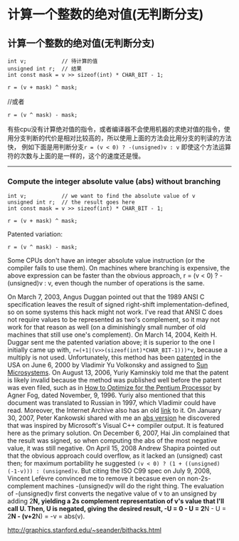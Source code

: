 # 计算一个整数的绝对值(无判断分支) 

## 计算一个整数的绝对值(无判断分支)  
```
int v;           // 待计算的值
unsigned int r;  // 结果
int const mask = v >> sizeof(int) * CHAR_BIT - 1;

r = (v + mask) ^ mask;
```
//或者
```
r = (v ^ mask) - mask;
```
有些cpu没有计算绝对值的指令，或者编译器不会使用机器的求绝对值的指令，使用分支判断的代价是相对比较高的，所以使用上面的方法会比用分支的判读的方法快， 例如下面是用判断分支`r = (v < 0) ? -(unsigned)v : v`
即使这个方法运算符的次数与上面的是一样的，这个的速度还是慢。

***

### Compute the integer absolute value (abs) without branching



```
int v;           // we want to find the absolute value of v
unsigned int r;  // the result goes here 
int const mask = v >> sizeof(int) * CHAR_BIT - 1;

r = (v + mask) ^ mask;
```

Patented variation:

```
r = (v ^ mask) - mask;
```

Some CPUs don't have an integer absolute value instruction (or the compiler fails to use them).  On machines where branching is expensive, the above expression can be faster than the obvious approach,  r = (v < 0) ? -(unsigned)v : v, even though the number of operations  is the same.

On March 7, 2003, Angus Duggan pointed out that the 1989 ANSI C  specification leaves the result of signed right-shift implementation-defined, so on some systems this hack might not work.  I've read that ANSI C does not require values to be represented as two's complement, so it may not work  for that reason as well (on a diminishingly small number of old machines  that still use one's complement). On March 14, 2004, Keith H. Duggar sent me the patented variation above; it is  superior to the one I initially came up with,  `r=(+1|(v>>(sizeof(int)*CHAR_BIT-1)))*v`,  because a multiply is not used.   Unfortunately, this method has been [ patented](http://patft.uspto.gov/netacgi/nph-Parser?Sect1=PTO2&Sect2=HITOFF&p=1&u=/netahtml/search-adv.htm&r=1&f=G&l=50&d=ptxt&S1=6073150&OS=6073150&RS=6073150) in the USA on June 6, 2000 by Vladimir Yu Volkonsky and  assigned to [Sun Microsystems](http://www.sun.com/).  On August 13, 2006, Yuriy  Kaminskiy told me that the patent is likely invalid because the method was published well before the patent was even filed, such as in  [How to Optimize for the Pentium Processor](http://www.goof.com/pcg/doc/pentopt.txt) by Agner Fog, dated November, 9, 1996.  Yuriy also  mentioned that this document was translated to Russian in 1997, which  Vladimir could have read.  Moreover, the Internet Archive also has an old  [link](http://web.archive.org/web/19961201174141/www.x86.org/ftp/articles/pentopt/PENTOPT.TXT) to it.  On January 30, 2007, Peter Kankowski shared with me an  [abs version](http://smallcode.weblogs.us/2007/01/31/microsoft-probably-uses-the-abs-function-patented-by-sun/)  he discovered that was inspired by Microsoft's Visual C++ compiler output.   It is featured here as the primary solution. On December 6, 2007, Hai Jin complained that the result was signed, so when computing the abs of the most negative value, it was still negative. On April 15, 2008 Andrew Shapira pointed out that the obvious approach could overflow, as it lacked an (unsigned) cast then;  for maximum portability he suggested `(v < 0) ? (1 + ((unsigned)(-1-v))) : (unsigned)v`.   But citing the ISO C99 spec on July 9, 2008,  Vincent Lefèvre convinced me to remove it becasue even on non-2s-complement machines -(unsigned)v  will do the right thing.  The evaluation of -(unsigned)v first converts the negative value of v to an unsigned by adding 2**N,  yielding a 2s complement representation of v's value that I'll call U.   Then, U is negated, giving the desired result,  -U = 0 - U = 2**N - U = 2**N - (v+2**N) = -v = abs(v).

http://graphics.stanford.edu/~seander/bithacks.html
